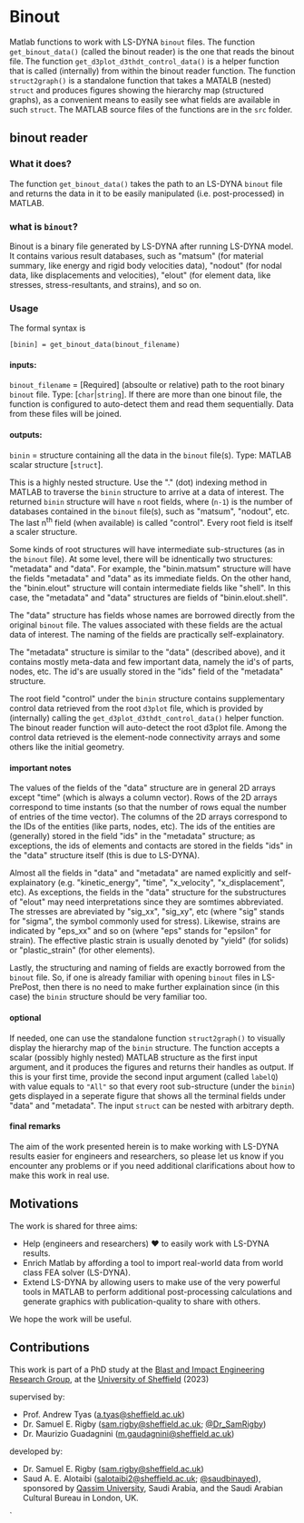 # Binout
Matlab functions to work with LS-DYNA `binout` files. The function `get_binout_data()` (called the binout reader) is the one that reads the binout file.
The function `get_d3plot_d3thdt_control_data()` is a helper function that is called (internally) from within the binout reader function.
The function `struct2graph()` is a standalone function that takes a MATALB (nested) `struct` and produces figures showing the hierarchy map (structured graphs), 
as a convenient means to easily see what fields are available in such `struct`. The MATLAB source files of the functions are in the `src` folder.

## binout reader
### What it does?
The function `get_binout_data()` takes the path to an LS-DYNA `binout` file and returns the data in it to be 
easily manipulated (i.e. post-processed) in MATLAB. 

### what is `binout`?
Binout is a binary file generated by LS-DYNA after running LS-DYNA model. It contains various result 
databases, such as "matsum" (for material summary, like energy and rigid body velocities data), "nodout" (for nodal data, like displacements and velocities), "elout" (for element data, like stresses, stress-resultants, and strains), and so on. 

### Usage
The formal syntax is 
```
[binin] = get_binout_data(binout_filename)
```
#### inputs:
`binout_filename` = [Required] (absoulte or relative) path to the root binary `binout` file. Type: [`char`|`string`]. 
If there are more than one binout file, the function is configured to auto-detect them and read them sequentially. Data from 
these files will be joined. 

#### outputs:
`binin` = structure containing all the data in the `binout` file(s). Type: MATLAB scalar structure [`struct`]. 

This is a highly nested structure. Use the "." (dot) indexing method in MATLAB to traverse the `binin` structure to arrive at a data of interest. 
The returned `binin` structure will have `n` root fields, where (`n-1`) is the number of databases contained in the `binout` file(s), such as "matsum", "nodout", etc. 
The last n<sup>th</sup> field (when available) is called "control". Every root field is itself a scaler structure. 

Some kinds of root structures will have intermediate sub-structures (as in the `binout` file). At some level, there will be idnentically two structures: 
"metadata" and "data". For example, the "binin.matsum" structure will have the fields "metadata" and "data" as its immediate fields. On the other hand, the 
"binin.elout" structure will contain intermediate fields like "shell". In this case, the "metadata" and "data" structures are fields of "binin.elout.shell".

The "data" structure has fields whose names are borrowed directly from the original `binout` file. The values associated with these fields are the actual 
data of interest. The naming of the fields are practically self-explainatory.

The "metadata" structure is similar to the "data" (described above), and it contains mostly meta-data and few important data, namely the id's of parts, 
nodes, etc. The id's are usually stored in the "ids" field of the "metadata" structure.

The root field "control" under the `binin` structure contains supplementary control data retrieved from the root `d3plot` file, which is provided by 
(internally) calling the `get_d3plot_d3thdt_control_data()` helper function. The binout reader function will auto-detect the root d3plot file. 
Among the control data retrieved is the element-node connectivity arrays and some others like the initial geometry.

#### important notes
The values of the fields of the "data" structure are in general 2D arrays except "time" (which is always a column vector). Rows of the 2D arrays correspond to 
time instants (so that the number of rows equal the number of entries of the time vector). The columns of the 2D arrays correspond to the IDs of the entities
(like parts, nodes, etc). The ids of the entities are (generally) stored in the field "ids" in the "metadata" structure; as exceptions, the ids of elements and
contacts are stored in the fields "ids" in the "data" structure itself (this is due to LS-DYNA). 

Almost all the fields in "data" and "metadata" are named explicitly and self-explainatory (e.g. "kinetic_energy", "time", "x_velocity", "x_displacement", etc). 
As exceptions, the fields in the "data" structure for the substructures of "elout" may need interpretations since they are somtimes abbreviated. The stresses are 
abreviated by "sig_xx", "sig_xy", etc (where "sig" stands for "sigma", the symbol commonly used for stress). Likewise, strains are indicated by "eps_xx" and so on 
(where "eps" stands for "epsilon" for strain). The effective plastic strain is usually denoted by "yield" (for solids) or "plastic_strain" (for other elements). 

Lastly, the structuring and naming of fields are exactly borrowed from the `binout` file. So, if one is already familiar with opening `binout` files in LS-PrePost, 
then there is no need to make further explaination since (in this case) the `binin` structure should be very familiar too. 

#### optional
If needed, one can use the standalone function `struct2graph()` to visually display the hierarchy map of the `binin` structure. The function accepts 
a scalar (possibly highly nested) MATLAB structure as the first input argument, and it produces the figures and returns their handles as output. 
If this is your first time, provide the second input argument (called `labelQ`) with value equals to `"All"` so that every root sub-structure (under the `binin`) 
gets displayed in a seperate figure that shows all the terminal fields under "data" and "metadata". The input `struct` can be nested with arbitrary depth.     

#### final remarks
The aim of the work presented herein is to make working with LS-DYNA results easier for engineers and researchers, so please let us know if you encounter any 
problems or if you need additional clarifications about how to make this work in real use.  


## Motivations
The work is shared for three aims:
+ Help (engineers and researchers) :heart: to easily work with LS-DYNA results.
+ Enrich Matlab by affording a tool to import real-world data from world class FEA solver (LS-DYNA).
+ Extend LS-DYNA by allowing users to make use of the very powerful tools in MATLAB to perform additional post-processing calculations and generate graphics with publication-quality to share with others. 

We hope the work will be useful.

## Contributions
This work is part of a PhD study at the [Blast and Impact Engineering Research Group](https://twitter.com/SheffieldBlast), 
at the [University of Sheffield](https://sheffield.ac.uk) (2023)

supervised by: 
+ Prof. Andrew Tyas (a.tyas@sheffield.ac.uk)
+ Dr. Samuel E. Rigby (sam.rigby@sheffield.ac.uk; [@Dr_SamRigby](https://twitter.com/Dr_SamRigby))
+ Dr. Maurizio Guadagnini (m.gaudagnini@sheffield.ac.uk)

developed by:
+ Dr. Samuel E. Rigby (sam.rigby@sheffield.ac.uk)
+ Saud A. E. Alotaibi (salotaibi2@sheffield.ac.uk; [@saudbinayed](https://twitter.com/saudbinayed)), sponsored by [Qassim University](https://qu.edu.sa), Saudi Arabia, and the Saudi Arabian Cultural Bureau in London, UK.

 `   